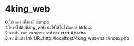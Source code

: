 # 4king_web
0.โปรแกรมที่ต้องมี xampp<br>
1.โหลดไฟล์ 4king_web นำไปใส่ในโฟลเดอร์ htdocs<br>
2.จากนั้น run xampp และทำการ start Apache<br>
3.จากนั้นเข้า link URL:http://localhost/4king_web-main/index.php 
